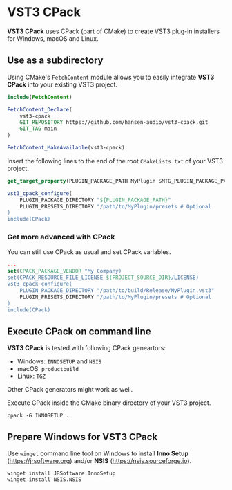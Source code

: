 # VST3 CPack

**VST3 CPack** uses CPack (part of CMake) to create VST3 plug-in installers for Windows, macOS and Linux. 

## Use as a subdirectory

Using CMake's ```FetchContent``` module allows you to easily integrate **VST3 CPack** into your existing VST3 project.

```cmake
include(FetchContent)

FetchContent_Declare(
    vst3-cpack
    GIT_REPOSITORY https://github.com/hansen-audio/vst3-cpack.git
    GIT_TAG main
)

FetchContent_MakeAvailable(vst3-cpack)
```

Insert the following lines to the end of the root ```CMakeLists.txt``` of your VST3 project.

```cmake
get_target_property(PLUGIN_PACKAGE_PATH MyPlugin SMTG_PLUGIN_PACKAGE_PATH)

vst3_cpack_configure(
    PLUGIN_PACKAGE_DIRECTORY "${PLUGIN_PACKAGE_PATH}"
    PLUGIN_PRESETS_DIRECTORY "/path/to/MyPlugin/presets # Optional
)
include(CPack)
```

### Get more advanced with CPack
You can still use CPack as usual and set CPack variables.

```cmake
...
set(CPACK_PACKAGE_VENDOR "My Company)
set(CPACK_RESOURCE_FILE_LICENSE ${PROJECT_SOURCE_DIR}/LICENSE)
vst3_cpack_configure(
    PLUGIN_PACKAGE_DIRECTORY "/path/to/build/Release/MyPlugin.vst3"
    PLUGIN_PRESETS_DIRECTORY "/path/to/MyPlugin/presets # Optional
)
include(CPack)
```

## Execute CPack on command line

**VST3 CPack** is tested with following CPack geneartors:

* Windows: ```INNOSETUP``` and ```NSIS```
* macOS: ```productbuild```
* Linux: ```TGZ```

Other CPack generators might work as well.

Execute CPack inside the CMake binary directory of your VST3 project. 

```console
cpack -G INNOSETUP .
```

## Prepare Windows for VST3 CPack

Use ```winget``` command line tool on Windows to install **Inno Setup** (https://jrsoftware.org) and/or **NSIS** (https://nsis.sourceforge.io).

```console
winget install JRSoftware.InnoSetup
winget install NSIS.NSIS
```